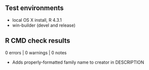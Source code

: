 ## Test environments
* local OS X install, R 4.3.1
* win-builder (devel and release)

## R CMD check results

0 errors | 0 warnings | 0 notes

* Adds properly-formatted family name to creator in DESCRIPTION

